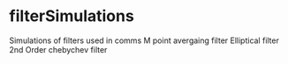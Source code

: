 # filterSimulations
Simulations of filters used in comms 
M point avergaing filter
Elliptical filter
2nd Order chebychev filter
